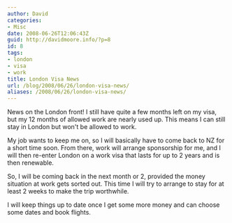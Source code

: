```yaml
---
author: David
categories:
- Misc
date: 2008-06-26T12:06:43Z
guid: http://davidmoore.info/?p=8
id: 8
tags:
- london
- visa
- work
title: London Visa News
url: /blog/2008/06/26/london-visa-news/
aliases: /2008/06/26/london-visa-news/
---
```


News on the London front! I still have quite a few months left on my visa, but my 12 months of allowed work are nearly used up. This means I can still stay in London but won't be allowed to work.

My job wants to keep me on, so I will basically have to come back to NZ for a short time soon. From there, work will arrange sponsorship for me, and I will then re-enter London on a work visa that lasts for up to 2 years and is then renewable.

So, I will be coming back in the next month or 2, provided the money situation at work gets sorted out. This time I will try to arrange to stay for at least 2 weeks to make the trip worthwhile.

I will keep things up to date once I get some more money and can choose some dates and book flights.